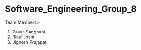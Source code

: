 # Software_Engineering_Group_8


Team Members:-

  1. Pavan Sanghani
  2. Rikul Joshi 
  3. Jignesh Prajapati
